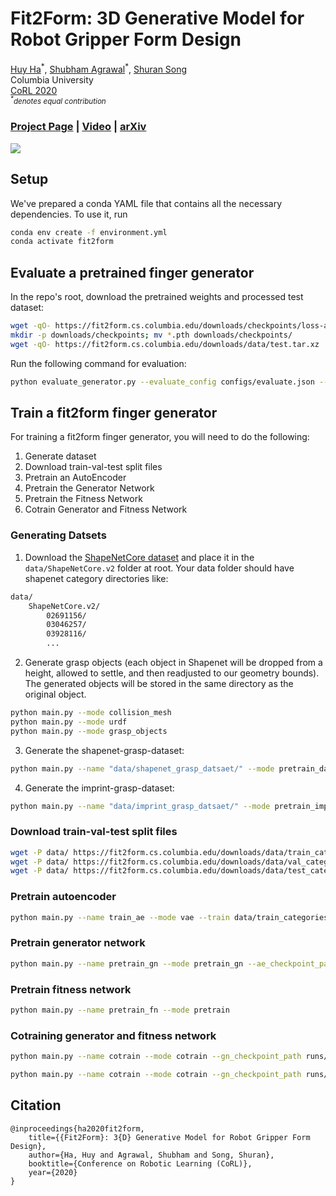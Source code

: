 # Fit2Form: 3D Generative Model for Robot Gripper Form Design
[Huy Ha](https://www.haquochuy.com/)<sup>\*</sup>,
[Shubham Agrawal](https://bit.ly/3mSuR0d)<sup>\*</sup>,
[Shuran Song](https://www.cs.columbia.edu/~shurans/)
<br>
Columbia University
<br>
[CoRL 2020](https://www.robot-learning.org/)
<br>
<small>*<sup>\*</sup>denotes equal contribution*</small>

### [Project Page](https://fit2form.cs.columbia.edu/) | [Video](https://www.youtube.com/embed/utKHP3qb1bg) | [arXiv](https://arxiv.org/abs/2011.06498)

![](assets/teaser.gif)


## Setup
We've prepared a conda YAML file that contains all the necessary dependencies. To use it, run

```sh
conda env create -f environment.yml
conda activate fit2form
```

## Evaluate a pretrained finger generator
In the repo's root, download the pretrained weights and processed test dataset:
```sh
wget -qO- https://fit2form.cs.columbia.edu/downloads/checkpoints/loss-ablation-checkpoints.tar.xz | tar xvfJ -
mkdir -p downloads/checkpoints; mv *.pth downloads/checkpoints/
wget -qO- https://fit2form.cs.columbia.edu/downloads/data/test.tar.xz | tar xvfJ -
```

Run the following command for evaluation:
```sh
python evaluate_generator.py --evaluate_config configs/evaluate.json --objects test/ --name evaluation_results 
```

## Train a fit2form finger generator
For training a fit2form finger generator, you will need to do the following:
1. Generate dataset
2. Download train-val-test split files
3. Pretrain an AutoEncoder
4. Pretrain the Generator Network 
5. Pretrain the Fitness Network
6. Cotrain Generator and Fitness Network

### Generating Datsets
1. Download the [ShapeNetCore dataset](https://www.shapenet.org) and place it in the `data/ShapeNetCore.v2` folder at root. Your data folder should have shapenet category directories like:
```sh
data/
    ShapeNetCore.v2/
        02691156/
        03046257/
        03928116/
        ...
```
2. Generate grasp objects (each object in Shapenet will be dropped from a height, allowed to settle, and then readjusted to our geometry bounds). The generated objects will be stored in the same directory as the original object.
```sh
python main.py --mode collision_mesh
python main.py --mode urdf
python main.py --mode grasp_objects
```
3. Generate the shapenet-grasp-dataset:
```sh
python main.py --name "data/shapenet_grasp_datsaet/" --mode pretrain_dataset 
```
4. Generate the imprint-grasp-dataset:
```sh
python main.py --name "data/imprint_grasp_datsaet/" --mode pretrain_imprint_dataset 
```

### Download train-val-test split files
```sh
wget -P data/ https://fit2form.cs.columbia.edu/downloads/data/train_categories.txt
wget -P data/ https://fit2form.cs.columbia.edu/downloads/data/val_categories.txt
wget -P data/ https://fit2form.cs.columbia.edu/downloads/data/test_categories.txt
```

### Pretrain autoencoder
```sh
python main.py --name train_ae --mode vae --train data/train_categories.txt --val data/val_categories.txt --shapenet_train_hdf data/ShapeNetCore.v2/shapenet_grasp_results_train.hdf5 --shapenet_val_hdf data/ShapeNetCore.v2/shapenet_grasp_results_val.hdf5
```

### Pretrain generator network
```sh
python main.py --name pretrain_gn --mode pretrain_gn --ae_checkpoint_path train_vae/vae_<epoch_num>.pth
```

### Pretrain fitness network
```sh
python main.py --name pretrain_fn --mode pretrain
```

### Cotraining generator and fitness network 
```sh
python main.py --name cotrain --mode cotrain --gn_checkpoint_path runs/pretrain_gn/imprint_pretrain_gn_<epoch_num>.pth --fn_checkpoint_path runs/pretrain_fn/pretrain_<epoch_num>.pth
```

```sh
python main.py --name cotrain --mode cotrain --gn_checkpoint_path runs/pretrain_gn/imprint_pretrain_gn_<epoch_num>.pth --fn_checkpoint_path runs/pretrain_fn/pretrain_<epoch_num>.pth
```

## Citation
```
@inproceedings{ha2020fit2form,
    title={{Fit2Form}: 3{D} Generative Model for Robot Gripper Form Design},
    author={Ha, Huy and Agrawal, Shubham and Song, Shuran},
    booktitle={Conference on Robotic Learning (CoRL)},
    year={2020} 
}
```
